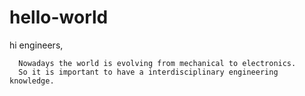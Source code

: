 # hello-world

hi engineers,



      Nowadays the world is evolving from mechanical to electronics.
      So it is important to have a interdisciplinary engineering knowledge.
      
